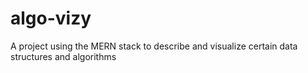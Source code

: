 # algo-vizy
A project using the MERN stack to describe and visualize certain data structures and algorithms
